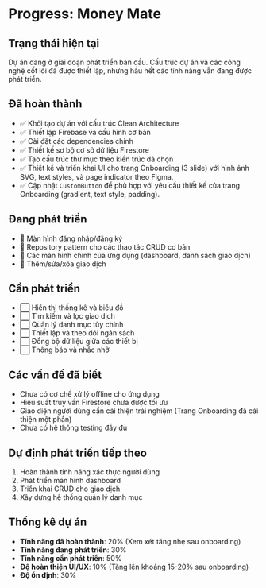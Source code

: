 # Progress: Money Mate

## Trạng thái hiện tại
Dự án đang ở giai đoạn phát triển ban đầu. Cấu trúc dự án và các công nghệ cốt lõi đã được thiết lập, nhưng hầu hết các tính năng vẫn đang được phát triển.

## Đã hoàn thành
- ✅ Khởi tạo dự án với cấu trúc Clean Architecture
- ✅ Thiết lập Firebase và cấu hình cơ bản
- ✅ Cài đặt các dependencies chính
- ✅ Thiết kế sơ bộ cơ sở dữ liệu Firestore
- ✅ Tạo cấu trúc thư mục theo kiến trúc đã chọn
- ✅ Thiết kế và triển khai UI cho trang Onboarding (3 slide) với hình ảnh SVG, text styles, và page indicator theo Figma.
- ✅ Cập nhật `CustomButton` để phù hợp với yêu cầu thiết kế của trang Onboarding (gradient, text style, padding).

## Đang phát triển
- 🔄 Màn hình đăng nhập/đăng ký
- 🔄 Repository pattern cho các thao tác CRUD cơ bản
- 🔄 Các màn hình chính của ứng dụng (dashboard, danh sách giao dịch)
- 🔄 Thêm/sửa/xóa giao dịch

## Cần phát triển
- ⬜ Hiển thị thống kê và biểu đồ
- ⬜ Tìm kiếm và lọc giao dịch
- ⬜ Quản lý danh mục tùy chỉnh
- ⬜ Thiết lập và theo dõi ngân sách
- ⬜ Đồng bộ dữ liệu giữa các thiết bị
- ⬜ Thông báo và nhắc nhở

## Các vấn đề đã biết
- Chưa có cơ chế xử lý offline cho ứng dụng
- Hiệu suất truy vấn Firestore chưa được tối ưu
- Giao diện người dùng cần cải thiện trải nghiệm (Trang Onboarding đã cải thiện một phần)
- Chưa có hệ thống testing đầy đủ

## Dự định phát triển tiếp theo
1. Hoàn thành tính năng xác thực người dùng
2. Phát triển màn hình dashboard
3. Triển khai CRUD cho giao dịch
4. Xây dựng hệ thống quản lý danh mục

## Thống kê dự án
- **Tính năng đã hoàn thành**: 20% (Xem xét tăng nhẹ sau onboarding)
- **Tính năng đang phát triển**: 30%
- **Tính năng cần phát triển**: 50%
- **Độ hoàn thiện UI/UX**: 10% (Tăng lên khoảng 15-20% sau onboarding)
- **Độ ổn định**: 30% 
